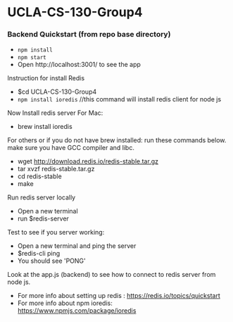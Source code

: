 # UCLA-CS-130-Group4

### Backend Quickstart (from repo base directory)

- `npm install`
- `npm start`
- Open http://localhost:3001/ to see the app

Instruction for install Redis
- $cd UCLA-CS-130-Group4
- `npm install ioredis`  //this command will install redis client for node js

Now Install redis server
For Mac:
- brew install ioredis

For others or if you do not have brew installed:
run these commands below. make sure you have GCC compiler and libc.
- wget http://download.redis.io/redis-stable.tar.gz
- tar xvzf redis-stable.tar.gz
- cd redis-stable
- make

Run redis server locally
- Open a new terminal
- run $redis-server

Test to see if you server working:
- Open a new terminal and ping the server
- $redis-cli ping
- You should see 'PONG'

Look at the app.js (backend) to see how to connect to redis server from node js.

- For more info about setting up redis : https://redis.io/topics/quickstart
- For more info about npm ioredis: https://www.npmjs.com/package/ioredis
